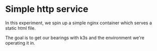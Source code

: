# Simple http service
In this experiment, we spin up a simple nginx container which serves a static html file.

The goal is to get our bearings with k3s and the environment we're operating it in.


